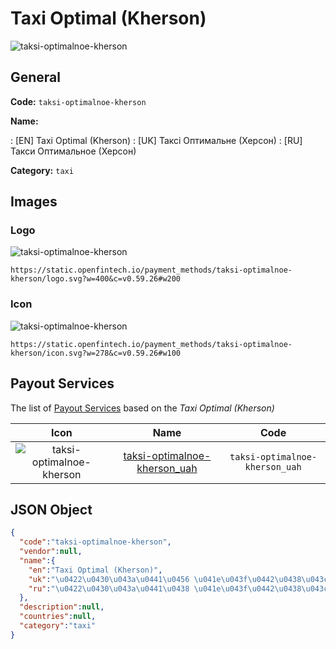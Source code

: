 
# Taxi Optimal (Kherson) 
![taksi-optimalnoe-kherson](https://static.openfintech.io/payment_methods/taksi-optimalnoe-kherson/logo.svg?w=400&c=v0.59.26#w200)  

## General 
**Code:** `taksi-optimalnoe-kherson` 
 
**Name:** 
 
:	[EN] Taxi Optimal (Kherson) 
:	[UK] Таксі Оптимальне (Херсон) 
:	[RU] Такси Оптимальное (Херсон) 
 
**Category:** `taxi` 
 

## Images 

### Logo 
![taksi-optimalnoe-kherson](https://static.openfintech.io/payment_methods/taksi-optimalnoe-kherson/logo.svg?w=400&c=v0.59.26#w200)  

```
https://static.openfintech.io/payment_methods/taksi-optimalnoe-kherson/logo.svg?w=400&c=v0.59.26#w200
```  

### Icon 
![taksi-optimalnoe-kherson](https://static.openfintech.io/payment_methods/taksi-optimalnoe-kherson/icon.svg?w=278&c=v0.59.26#w100)  

```
https://static.openfintech.io/payment_methods/taksi-optimalnoe-kherson/icon.svg?w=278&c=v0.59.26#w100
```  

## Payout Services 
 
The list of [Payout Services](/payout-services/) based on the _Taxi Optimal (Kherson)_ 

|Icon|Name|Code| 
|:---:|:---:|:---:| 
|![taksi-optimalnoe-kherson](https://static.openfintech.io/payout_methods/taksi-optimalnoe-kherson/icon.svg?w=278&c=v0.59.26#w40) |[taksi-optimalnoe-kherson_uah](/payout-services/taksi-optimalnoe-kherson_uah/)|`taksi-optimalnoe-kherson_uah`| 
 

## JSON Object 

```json
{
  "code":"taksi-optimalnoe-kherson",
  "vendor":null,
  "name":{
    "en":"Taxi Optimal (Kherson)",
    "uk":"\u0422\u0430\u043a\u0441\u0456 \u041e\u043f\u0442\u0438\u043c\u0430\u043b\u044c\u043d\u0435 (\u0425\u0435\u0440\u0441\u043e\u043d)",
    "ru":"\u0422\u0430\u043a\u0441\u0438 \u041e\u043f\u0442\u0438\u043c\u0430\u043b\u044c\u043d\u043e\u0435 (\u0425\u0435\u0440\u0441\u043e\u043d)"
  },
  "description":null,
  "countries":null,
  "category":"taxi"
}
```  
